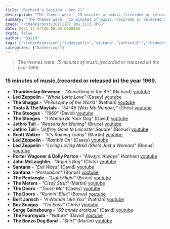 ```yaml
---
title: "Richard's Session - Dec 21"
description: "The themes were: _15 minutes of music,(recorded or released in) the year 1969._"
summary: "The themes were: _15 minutes of music,(recorded or released in) the year 1969._"
image: "/images/post/20211207_IMG_1113.JPEG"
date: 2021-12-07T00:00:00.0000000
draft: false
author: "David"
tags: ["richardssession","ledzeppelin","santana","jethrotull","thedoors","bozscaggs","scottwalker","thestooges","sergegainsbourg","bertjansch","bonzodogband","johnmclaughlin","dollyparton","theshaggs","themeters","thepentangle","thefourmyula","porterwagoner","thunderclapnewman","tootsandthemaytals","youtube"]
categories: ["Gatherings"]
---
```

> The themes were: _15 minutes of music,(recorded or released in) the year 1969._
### 15 minutes of music,(recorded or released in) the year 1969.
- **Thunderclap Newman** - _"Something in the Air"_ (Richard) [youtube](https://www.youtube.com/watch?v=RTZoJ01FpD8)
- **Led Zeppelin** - _"Whole Lotta Love"_ (Casey) [youtube](https://www.youtube.com/watch?v=HQmmM_qwG4k)
- **The Shaggs** - _"Philosophy of the World"_ (Nathan) [youtube](https://www.youtube.com/watch?v=jQqK1CjE9bA)
- **Toots & The Maytals** - _"54-46 (Was My Number)"_ (Chris) [youtube](https://www.youtube.com/watch?v=wNxNwvjzGM0)
- **The Stooges** - _"1969"_ (David) [youtube](https://www.youtube.com/watch?v=mS_BsLxMqn4)
- **The Stooges** - _"I Wanna Be Your Dog"_ (David) [youtube](https://www.youtube.com/watch?v=3gsWt7ey6bo)
- **Jethro Tull** - _"Reasons for Waiting"_ (Bruce) [youtube](https://www.youtube.com/watch?v=iybAyDFrhhI)
- **Jethro Tull** - _"Jeffrey Goes to Leicester Square"_ (Bonus) [youtube](https://www.youtube.com/watch?v=wlNwOJkP5P8)
- **Scott Walker** - _"It's Raining Today"_ (Martin) [youtube](https://www.youtube.com/watch?v=fSzOcvAJmi0)
- **Led Zeppelin** - _"Ramble On"_ (Casey) [youtube](https://www.youtube.com/watch?v=LzGBQerkvWs)
- **Led Zeppelin** - _"Living Loving Maid (She's Just a Woman)"_ (Bonus) [youtube](https://www.youtube.com/watch?v=-8MCijoQpfA)
- **Porter Wagoner & Dolly Parton** - _"Always, Always"_ (Nathan) [youtube](https://www.youtube.com/watch?v=nttKdCfEpkk)
- **John McLaughlin** - _"Arjen's Bag"_ (Chris) [youtube](https://www.youtube.com/watch?v=A_nbAw_p9UE)
- **Santana** - _"Evil Ways"_ (David) [youtube](https://www.youtube.com/watch?v=gVPUAntzOl4)
- **Santana** - _"Persuasion"_ (Bonus) [youtube](https://www.youtube.com/watch?v=KLWdtJ0_uCY)
- **The Pentangle** - _"Light Flight"_ (Bruce) [youtube](https://www.youtube.com/watch?v=2tyVezuUtCA)
- **The Meters** - _"Cissy Strut"_ (Martin) [youtube](https://www.youtube.com/watch?v=MXI5Nuz6OHg)
- **The Doors** - _"Touch Me"_ (Casey) [youtube](https://www.youtube.com/watch?v=EZaQyYgAGfQ)
- **The Doors** - _"Runnin' Blue"_ (Bonus) [youtube](https://www.youtube.com/watch?v=fWXiz99zWAI)
- **Bert Jansch** - _"A Woman Like You"_ (Nathan) [youtube](https://www.youtube.com/watch?v=Rc-I9NRDQ1I)
- **Boz Scaggs** - _"I'm Easy"_ (Chris) [youtube](https://www.youtube.com/watch?v=f5s3UreDK8A)
- **Serge Gainsbourg** - _"69 année érotique"_ (David) [youtube](https://www.youtube.com/watch?v=r5PbcBfpwk0)
- **The Fourmyula** - _"Nature"_ (David) [youtube](https://www.youtube.com/watch?v=zlhBkM0zNV4)
- **The Bonzo Dog Band** - _"Shirt"_ (Martin) [youtube](https://www.youtube.com/watch?v=CWrU3kROXww)
